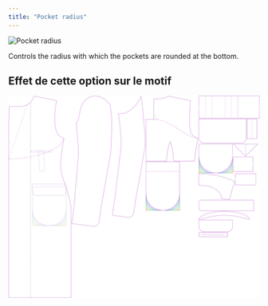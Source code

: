```yaml
---
title: "Pocket radius"
---
```


![Pocket radius](pocketradius.svg)

Controls the radius with which the pockets are rounded at the bottom.

## Effet de cette option sur le motif

![This image shows the effect of this option by superimposing several variants that have a different value for this option](carlton_pocketradius_sample.svg "Effect of this option on the pattern")
